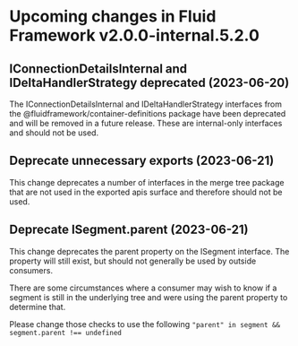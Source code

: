 <!-- THIS IS AN AUTOGENERATED FILE. DO NOT EDIT THIS FILE DIRECTLY. -->

# Upcoming changes in Fluid Framework v2.0.0-internal.5.2.0

## IConnectionDetailsInternal and IDeltaHandlerStrategy deprecated (2023-06-20)

The IConnectionDetailsInternal and IDeltaHandlerStrategy interfaces from the @fluidframework/container-definitions package have been deprecated and will be removed in a future release. These are internal-only interfaces and should not be used.

## Deprecate unnecessary exports (2023-06-21)

This change deprecates a number of interfaces in the merge tree package that are not used in the exported apis surface and therefore should not be used.

## Deprecate ISegment.parent (2023-06-21)

This change deprecates the parent property on the ISegment interface. The property will still exist, but should not generally be used by outside consumers.

There are some circumstances where a consumer may wish to know if a segment is still in the underlying tree and were using the parent property to determine that.

Please change those checks to use the following `"parent" in segment && segment.parent !== undefined`
